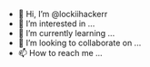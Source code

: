 - 👋 Hi, I’m @lockiihackerr
- 👀 I’m interested in ...
- 🌱 I’m currently learning ...
- 💞️ I’m looking to collaborate on ...
- 📫 How to reach me ...

<!---
lockiihackerr/lockiihackerr is a ✨ special ✨ repository because its `README.md` (this file) appears on your GitHub profile.
You can click the Preview link to take a look at your changes.
--->
